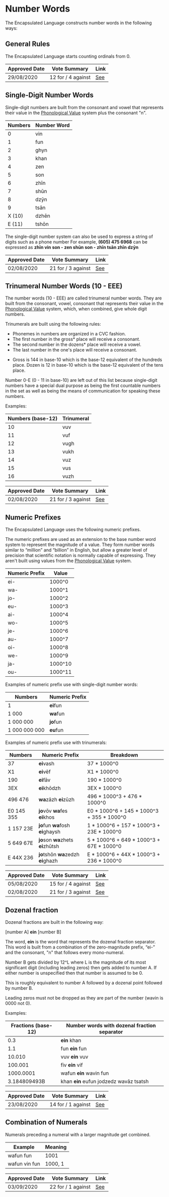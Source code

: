 # Number Words

The Encapsulated Language constructs number words in the following ways:

## General Rules

The Encapsulated Language starts counting ordinals from 0.

| Approved Date |    Vote Summary    | Link                                                                                                            |
| ------------- | :----------------: | --------------------------------------------------------------------------------------------------------------- |
| 29/08/2020    | 12 for / 4 against | [See](https://www.reddit.com/r/EncapsulatedLanguage/comments/ihfgp0/official_proposal_vote_to_officialize_the/) |

## Single-Digit Number Words

Single-digit numbers are built from the consonant and vowel that represents their value in the [Phonological Value](https://kroyxlab.github.io/elp-documentation/proposals/official/PhonologicalValues.html) system plus the consonant "n".

| Numbers | Number Word |
| ------- | ----------- |
| 0       | vin         |
| 1       | fun         |
| 2       | ghyn        |
| 3       | khan        |
| 4       | zen         |
| 5       | son         |
| 6       | zhīn        |
| 7       | shūn        |
| 8       | dzȳn        |
| 9       | tsān        |
| X (10)  | dzhēn       |
| E (11)  | tshōn       |

The single-digit number system can also be used to express a string of digits
such as a phone number
For example, **(605) 475 6968** can be expressed as **zhīn vin son - zen shūn
son - zhīn tsān zhīn dzȳn**

| Approved Date |    Vote Summary    | Link                                                                                                            |
| ------------- | :----------------: | --------------------------------------------------------------------------------------------------------------- |
| 02/08/2020    | 21 for / 3 against | [See](https://www.reddit.com/r/EncapsulatedLanguage/comments/i12ryt/official_proposal_vote_to_officialize_a/)   |

## Trinumeral Number Words (10 - EEE)

The number words (10 - EEE) are called trinumeral number words. They are built from the consonant, vowel, consonant that represents their value in the [Phonological Value](https://kroyxlab.github.io/elp-documentation/proposals/official/PhonologicalValues.html) system, which, when combined, give whole digit numbers.

Trinumerals are built using the following rules:

- Phonemes in numbers are organized in a CVC fashion.
- The first number in the gross\* place will receive a consonant.
- The second number in the dozens\* place will receive a vowel.
- The last number in the one's place will receive a consonant.

* Gross is 144 in base-10 which is the base-12 equivalent of the hundreds
place. Dozen is 12 in base-10 which is the base-12 equivalent of the tens
place.

Number 0-E (0 - 11 in base-10) are left out of this list because single-digit
numbers have a special dual purpose as being the first countable numbers in the
set as well as being the means of communication for speaking these numbers.

Examples:

| Numbers (base-12) | Trinumeral |
| ----------------- | ---------- |
| 10                | vuv        |
| 11                | vuf        |
| 12                | vugh       |
| 13                | vukh       |
| 14                | vuz        |
| 15                | vus        |
| 16                | vuzh       |

| Approved Date |    Vote Summary    | Link                                                                                                          |
| ------------- | :----------------: | ------------------------------------------------------------------------------------------------------------- |
| 02/08/2020    | 21 for / 3 against | [See](https://www.reddit.com/r/EncapsulatedLanguage/comments/i12ryt/official_proposal_vote_to_officialize_a/) |

## Numeric Prefixes

The Encapsulated Language uses the following numeric prefixes.

The numeric prefixes are used as an extension to the base number word system to represent the magnitude of a value. They form number words similar to “million” and “billion” in English, but allow a greater level of precision that scientific notation is normally capable of expressing. They aren't built using values from the [Phonological Value](https://kroyxlab.github.io/elp-documentation/proposals/official/PhonologicalValues.html) system.

| Numeric Prefix | Value   |
| -------------- | ------- |
| ei-            | 1000^0  |
| wa-            | 1000^1  |
| jo-            | 1000^2  |
| eu-            | 1000^3  |
| ai-            | 1000^4  |
| wo-            | 1000^5  |
| je-            | 1000^6  |
| au-            | 1000^7  |
| oi-            | 1000^8  |
| we-            | 1000^9  |
| ja-            | 1000^10 |
| ou-            | 1000^11 |

Examples of numeric prefix use with single-digit number words:

| Numbers       | Numeric Prefix |
| ------------- | -------------- |
| 1             | **ei**fun      |
| 1 000         | **wa**fun      |
| 1 000 000     | **jo**fun      |
| 1 000 000 000 | **eu**fun      |

Examples of numeric prefix use with trinumerals:

| Numbers    | Numeric Prefix                      | Breakdown                                    |
| ---------- | ----------------------------------- | -------------------------------------------- |
| 37         | **ei**vash                          | 37 \* 1000^0                                 |
| X1         | **ei**vēf                           | X1 \* 1000^0                                 |
| 190        | **ei**fāv                           | 190 \* 1000^0                                |
| 3EX        | **ei**khōdzh                        | 3EX \* 1000^0                                |
| 496 476    | **wa**zāzh **ei**zūzh               | 496 \* 1000^3 + 476 \* 1000^0                |
| E0 145 355 | **jo**vōv **wa**fes **ei**khos      | E0 \* 1000^6 + 145 \* 1000^3 + 355 \* 1000^0 |
| 1 157 23E  | **jo**fun **wa**fosh **ei**ghaysh   | 1 \* 1000^6 + 157 \* 1000^3 + 23E \* 1000^0  |
| 5 649 67E  | **jo**son **wa**zhets **ei**zhūtsh  | 5 \* 1000^6 + 649 \* 1000^3 + 67E \* 1000^0  |
| E 44X 236  | **jo**tshōn **wa**zedzh **ei**ghazh | E \* 1000^6 + 44X \* 1000^3 + 236 \* 1000^0  |

| Approved Date |    Vote Summary    | Link                                                                                                               |
| ------------- | :----------------: | ------------------------------------------------------------------------------------------------------------------ |
| 05/08/2020    | 15 for / 4 against | [See](https://www.reddit.com/r/EncapsulatedLanguage/comments/i2ttzh/official_proposal_vote_to_change_the_numeric/) |
| 02/08/2020    | 21 for / 3 against | [See](https://www.reddit.com/r/EncapsulatedLanguage/comments/i12ryt/official_proposal_vote_to_officialize_a/)      |

## Dozenal fraction

Dozenal fractions are built in the following way:

[number A] **ein** [number B]

The word, **ein** is the word that represents the dozenal fraction separator. This word is built from a combination of the zero-magnitude prefix, “ei-” and the consonant, "n" that follows every mono-numeral.

Number B gets divided by 12^L where L is the magnitude of its most significant digit (including leading zeros) then gets added to number A. If either number is unspecified then that number is assumed to be 0.

This is roughly equivalent to number A followed by a dozenal point followed by number B.

Leading zeros must not be dropped as they are part of the number (wavin is 0000 not 0).

Examples:

| Fractions (base-12) | Number words with dozenal fraction separator |
| ------------------- | -------------------------------------------- |
| 0.3                 | **ein** khan                                 |
| 1.1                 | fun **ein** fun                              |
| 10.010              | vuv **ein** vuv                              |
| 100.001             | fiv **ein** vif                              |
| 1000.0001           | wafun **ein** wavin fun                      |
| 3.184809493B        | khan **ein** eufun jodzedz wavāz tsatsh      |

| Approved Date |    Vote Summary    | Link                                                                                                                  |
| ------------- | :----------------: | --------------------------------------------------------------------------------------------------------------------- |
| 23/08/2020    | 14 for / 1 against | [See](https://www.reddit.com/r/EncapsulatedLanguage/comments/idojet/official_proposal_vote_to_officialize_a_dozenal/) |

## Combination of Numerals

Numerals preceding a numeral with a larger magnitude get combined.

| Example       | Meaning |
| ------------- | ------- |
| wafun fun     | 1001    |
| wafun vin fun | 1000, 1 |

| Approved Date |    Vote Summary    | Link                                                                                                                    |
| ------------- | :----------------: | ----------------------------------------------------------------------------------------------------------------------- |
| 03/09/2020    | 22 for / 1 against | [See](https://www.reddit.com/r/EncapsulatedLanguage/comments/ikf3w6/official_proposal_vote_to_clarify_the_combination/) |